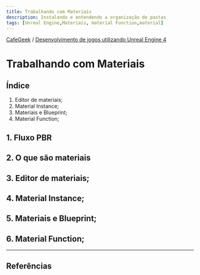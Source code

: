 ```yaml
---
title: Trabalhando com Materiais
description: Instalando e entendendo a organização de pastas
tags: [Unreal Engine,Materiais, material Function,material]
---
```


[CafeGeek](https://myerco.github.io/unreal-engine)  / [Desenvolvimento de jogos utilizando Unreal Engine 4](https://myerco.github.io/unreal-engine/ue4_blueprint/index.html)

# Trabalhando com Materiais

## Índice
1. Editor de materiais;
1. Material Instance;
1. Materiais e Blueprint;
1. Material Function;


<a name="1"></a>
## 1. Fluxo PBR

## 2. O que são materiais

## 3. Editor de materiais;
## 4. Material Instance;
## 5. Materiais e Blueprint;
## 6. Material Function;


***

## Referências
